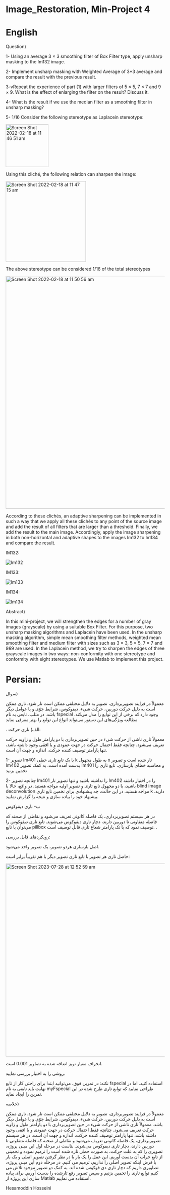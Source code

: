 
# Image_Restoration, Min-Project 4

# English

Question)

1- Using an average 3 × 3 smoothing filter of Box Filter type, apply unsharp masking to the Im132 image.

2- Implement unsharp masking with Weighted Average of 3*3 average and compare the result with the previous result.

3-vRepeat the experience of part (1) with larger filters of 5 × 5, 7 × 7 and 9 × 9. What is the effect of enlarging the filter on the result? Discuss it.

4- What is the result if we use the median filter as a smoothing filter in unsharp masking?

5- 1/16 Consider the following stereotype as Laplacein stereotype:

<img width="135" alt="Screen Shot 2022-02-18 at 11 46 51 am" src="https://user-images.githubusercontent.com/89314766/154644646-49b48aef-526f-4e0d-bcd7-8bf87c3b64fc.png">

Using this cliché, the following relation can sharpen the image:

<img width="254" alt="Screen Shot 2022-02-18 at 11 47 15 am" src="https://user-images.githubusercontent.com/89314766/154644835-d7501f27-a0ea-45e9-9cf5-1d9fc2419ef2.png">

The above stereotype can be considered 1/16 of the total stereotypes

<img width="735" alt="Screen Shot 2022-02-18 at 11 50 56 am" src="https://user-images.githubusercontent.com/89314766/154645067-6372a3a3-4357-4ea4-9276-afe23e90f39f.png">

According to these clichés, an adaptive sharpening can be implemented in such a way that we apply all these clichés to any point of the source image and add the result of all filters that are larger than a threshold. Finally, we add the result to the main image.
Accordingly, apply the image sharpening in both non-horizontal and adaptive shapes to the images Im132 to Im134 and compare the result.

IM132:

![Im132](https://user-images.githubusercontent.com/89314766/154647298-5d1422cd-7c30-4edf-9084-1ad4d2384273.png)


IM133:

![Im133](https://user-images.githubusercontent.com/89314766/154647414-ab6cd126-2a13-4953-b35f-725c4d43161d.png)


IM134:

![Im134](https://user-images.githubusercontent.com/89314766/154647530-135474bb-56a1-48af-8c51-818e20eff75a.png)



Abstract)

In this mini-project, we will strengthen the edges for a number of gray images (grayscale) by using a suitable Box Filter. For this purpose, two unsharp masking algorithms and Laplacein have been used. In the unsharp masking algorithm, simple mean smoothing filter methods, weighted mean smoothing filter and medium filter with sizes such as 3 × 3, 5 × 5, 7 × 7 and 9*9*9 are used. In the Laplacein method, we try to sharpen the edges of three grayscale images in two ways: non-conformity with one stereotype and conformity with eight stereotypes. We use Matlab to implement this project.

# Persian:
سوال)

معمولاً در فرایند تصویربرداری، تصویر به دلایل مختلفی ممکن است تار شود. تاری ممکن است به دلیل حرکت دوربین، حرکت شیء، دیفوکوس، شرایط جوّی و یا عوامل دیگر باشد. در متلب، تابعی به نام fspecial  وجود دارد که برخی از این توابع را مدل می‌کند. مطالعه ویژگی‌های این دستور می‌تواند انواع این توابع را بهتر معرفی نماید


.
الف) تاری حرکت:

معمولاً تاری ناشی از حرکت شیء در حین تصویربرداری با دو پارامتر طول و زاویه حرکت تعریف می‌شود. چنانچه فقط احتمال حرکت در جهت عمودی و یا افقی وجود داشته باشد، تنها پارامتر توصیف کننده حرکت، اندازه و جهت آن است.

1- تصویر Im401 با یک تابع تاری خطی k به طول مجهول x تار شده است و تصویر Im402 بدست آمده است. به کمک تصویر Im401 و محاسبه خطای بازسازی، تابع تاری را تخمین بزنید

2- چنانچه تصویر Im401 را نداشته باشید و تنها تصویر تار Im402 را در اختیار داشته باشید، با دو مجهول تابع تاری و تصویر اولیه مواجه هستید. در واقع، حالا با blind image deconvolution مواجه هستید. در این حالت، چه پیشنهادی برای تخمین تابع تاری k دارید. پیشنهاد خود را پیاده سازی و نتیجه را گزارش نمایید.

ب- تاری دیفوکوس

در هر سیستم تصویربرداری، یک فاصله کانونی تعریف می‌شود و نقاطی از صحنه که فاصله متفاوتی تا دوربین دارند، دچار تاری دیفوکوس می‌شوند. تابع تاری دیفوکوس را می‌توان با تابع pillbox توصیف نمود که با تک پارامتر شعاع تاری قابل توصیف است.
.

	
 رویکردهای قابل بررسی:
	 
  اصل بازسازی هردو تصویر، یک تصویر واحد می‌شود.
	
 حاصل تاری هر تصویر با تابع تاری تصویر دیگر با هم تقریباً برابر است:

 <img width="609" alt="Screen Shot 2023-07-28 at 12 52 59 am" src="https://github.com/HesamoddinHosseini/Image_Restoration/assets/89314766/78bbb673-d085-4194-886c-dfea4974b1e8">


انحراف معیار نویز اضافه شده به تصاویر 0.001 است.

 روشی را به اختیار بررسی نمایید.

نکته: در تمرین فوق، می‌توانید ابتدا برای راحتی کار از تابع fspecial  استفاده کنید. اما در نهایت باید تابعی به نام myFspecial طراحی نمایید که توابع تاری طرح شده در این تمرین را ایجاد نماید.


خلاصه)

معمولاً در فرایند تصویربرداری، تصویر به دلایل مختلفی ممکن است تار شود. تاری ممکن است به دلیل حرکت دوربین، حرکت شیء، دیفوکوس، شرایط جوّی و یا عوامل دیگر باشد. معمولاً تاری ناشی از حرکت شیء در حین تصویربرداری با دو پارامتر طول و زاویه حرکت تعریف می‌شود. چنانچه فقط احتمال حرکت در جهت عمودی و یا افقی وجود داشته باشد، تنها پارامتر توصیف کننده حرکت، اندازه و جهت آن است. در هر سیستم تصویربرداری، یک فاصله کانونی تعریف می‌شود و نقاطی از صحنه که فاصله متفاوتی تا دوربین دارند، دچار تاری دیفوکوس می‌شوند. 
بناست در مرحله اول این مینی پروژه، تصویری را که به علت حرکت، به صورت خطی تاره شده است را ترمیم نموده و تخمینی از تابع خراب آن بدست آوریم. این عمل را یک بار با در نظر گرفتن تصویر اصلی و یک بار با فرض اینکه تصویر اصلی را نداریم، ترمیم می کنیم.
در مرحله دوم این مینی پروژه، تصاویری داریم که دچار تاری دی فوکوس شده اند. به کمک دو تصویر موجود تلاش می کنیم توابع تاری را تخمین بزنیم و سپس تصویر رفع تارشده را بدست آوریم.
برای پیاده سازی این پروژه از Matlab استفاده می نماییم.



Hesamoddin Hosseini
